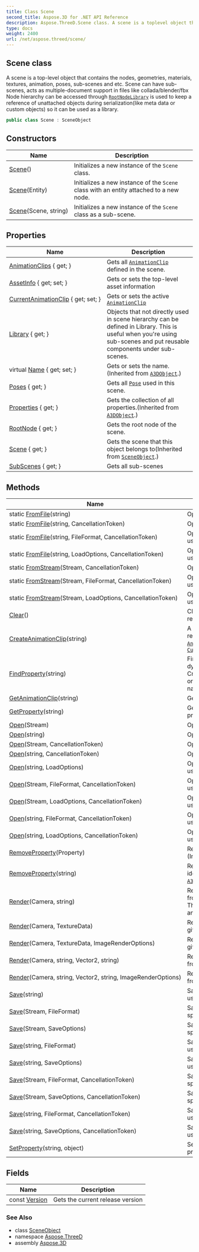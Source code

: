 ```yaml
---
title: Class Scene
second_title: Aspose.3D for .NET API Reference
description: Aspose.ThreeD.Scene class. A scene is a toplevel object that contains the nodes geometries materials textures animation poses subscenes and etc. Scene can have subscenes acts as multipledocument support in files like collada/blender/fbx Node hierarchy can be accessed through RootNodeLibrary is used to keep a reference of unattached objects during serializationlike meta data or custom objects so it can be used as a library
type: docs
weight: 2400
url: /net/aspose.threed/scene/
---
```

## Scene class

A scene is a top-level object that contains the nodes, geometries, materials, textures, animation, poses, sub-scenes and etc. Scene can have sub-scenes, acts as multiple-document support in files like collada/blender/fbx Node hierarchy can be accessed through [`RootNode`](./rootnode/)[`Library`](./library/) is used to keep a reference of unattached objects during serialization(like meta data or custom objects) so it can be used as a library.

```csharp
public class Scene : SceneObject
```

## Constructors

| Name | Description |
| --- | --- |
| [Scene](scene/#constructor)() | Initializes a new instance of the `Scene` class. |
| [Scene](scene/#constructor_1)(Entity) | Initializes a new instance of the `Scene` class with an entity attached to a new node. |
| [Scene](scene/#constructor_2)(Scene, string) | Initializes a new instance of the `Scene` class as a sub-scene. |

## Properties

| Name | Description |
| --- | --- |
| [AnimationClips](../../aspose.threed/scene/animationclips/) { get; } | Gets all [`AnimationClip`](../../aspose.threed.animation/animationclip/) defined in the scene. |
| [AssetInfo](../../aspose.threed/scene/assetinfo/) { get; set; } | Gets or sets the top-level asset information |
| [CurrentAnimationClip](../../aspose.threed/scene/currentanimationclip/) { get; set; } | Gets or sets the active [`AnimationClip`](../../aspose.threed.animation/animationclip/) |
| [Library](../../aspose.threed/scene/library/) { get; } | Objects that not directly used in scene hierarchy can be defined in Library. This is useful when you're using sub-scenes and put reusable components under sub-scenes. |
| virtual [Name](../../aspose.threed/a3dobject/name/) { get; set; } | Gets or sets the name.(Inherited from [`A3DObject`](../a3dobject/).) |
| [Poses](../../aspose.threed/scene/poses/) { get; } | Gets all [`Pose`](../pose/) used in this scene. |
| [Properties](../../aspose.threed/a3dobject/properties/) { get; } | Gets the collection of all properties.(Inherited from [`A3DObject`](../a3dobject/).) |
| [RootNode](../../aspose.threed/scene/rootnode/) { get; } | Gets the root node of the scene. |
| [Scene](../../aspose.threed/sceneobject/scene/) { get; } | Gets the scene that this object belongs to(Inherited from [`SceneObject`](../sceneobject/).) |
| [SubScenes](../../aspose.threed/scene/subscenes/) { get; } | Gets all sub-scenes |

## Methods

| Name | Description |
| --- | --- |
| static [FromFile](../../aspose.threed/scene/fromfile/#fromfile)(string) | Opens the scene from given path |
| static [FromFile](../../aspose.threed/scene/fromfile/#fromfile_3)(string, CancellationToken) | Opens the scene from given path |
| static [FromFile](../../aspose.threed/scene/fromfile/#fromfile_1)(string, FileFormat, CancellationToken) | Opens the scene from given path using specified file format. |
| static [FromFile](../../aspose.threed/scene/fromfile/#fromfile_2)(string, LoadOptions, CancellationToken) | Opens the scene from given path using specified file format. |
| static [FromStream](../../aspose.threed/scene/fromstream/#fromstream_2)(Stream, CancellationToken) | Opens the scene from given stream |
| static [FromStream](../../aspose.threed/scene/fromstream/#fromstream)(Stream, FileFormat, CancellationToken) | Opens the scene from given stream using specified file format. |
| static [FromStream](../../aspose.threed/scene/fromstream/#fromstream_1)(Stream, LoadOptions, CancellationToken) | Opens the scene from given stream using specified IO config. |
| [Clear](../../aspose.threed/scene/clear/)() | Clears the scene content and restores the default settings. |
| [CreateAnimationClip](../../aspose.threed/scene/createanimationclip/)(string) | A shorthand function to create and register the [`AnimationClip`](../../aspose.threed.animation/animationclip/) The first [`AnimationClip`](../../aspose.threed.animation/animationclip/) will be assigned to the [`CurrentAnimationClip`](./currentanimationclip/) |
| [FindProperty](../../aspose.threed/a3dobject/findproperty/)(string) | Finds the property. It can be a dynamic property (Created by CreateDynamicProperty/SetProperty) or native property(Identified by its name)(Inherited from [`A3DObject`](../a3dobject/).) |
| [GetAnimationClip](../../aspose.threed/scene/getanimationclip/)(string) | Gets a named [`AnimationClip`](../../aspose.threed.animation/animationclip/) |
| [GetProperty](../../aspose.threed/a3dobject/getproperty/)(string) | Get the value of specified property(Inherited from [`A3DObject`](../a3dobject/).) |
| [Open](../../aspose.threed/scene/open/#open)(Stream) | Opens the scene from given stream |
| [Open](../../aspose.threed/scene/open/#open_4)(string) | Opens the scene from given path |
| [Open](../../aspose.threed/scene/open/#open_3)(Stream, CancellationToken) | Opens the scene from given stream |
| [Open](../../aspose.threed/scene/open/#open_8)(string, CancellationToken) | Opens the scene from given path |
| [Open](../../aspose.threed/scene/open/#open_6)(string, LoadOptions) | Opens the scene from given path using specified file format. |
| [Open](../../aspose.threed/scene/open/#open_1)(Stream, FileFormat, CancellationToken) | Opens the scene from given stream using specified file format. |
| [Open](../../aspose.threed/scene/open/#open_2)(Stream, LoadOptions, CancellationToken) | Opens the scene from given stream using specified IO config. |
| [Open](../../aspose.threed/scene/open/#open_5)(string, FileFormat, CancellationToken) | Opens the scene from given path using specified file format. |
| [Open](../../aspose.threed/scene/open/#open_7)(string, LoadOptions, CancellationToken) | Opens the scene from given path using specified file format. |
| [RemoveProperty](../../aspose.threed/a3dobject/removeproperty/)(Property) | Removes a dynamic property.(Inherited from [`A3DObject`](../a3dobject/).) |
| [RemoveProperty](../../aspose.threed/a3dobject/removeproperty/)(string) | Remove the specified property identified by name(Inherited from [`A3DObject`](../a3dobject/).) |
| [Render](../../aspose.threed/scene/render/#render_2)(Camera, string) | Render the scene into external file from given camera's perspective. The default output size is 1024x768 and output format is png |
| [Render](../../aspose.threed/scene/render/#render)(Camera, TextureData) | Render the scene into bitmap from given camera's perspective. |
| [Render](../../aspose.threed/scene/render/#render_1)(Camera, TextureData, ImageRenderOptions) | Render the scene into bitmap from given camera's perspective. |
| [Render](../../aspose.threed/scene/render/#render_3)(Camera, string, Vector2, string) | Render the scene into external file from given camera's perspective. |
| [Render](../../aspose.threed/scene/render/#render_4)(Camera, string, Vector2, string, ImageRenderOptions) | Render the scene into external file from given camera's perspective. |
| [Save](../../aspose.threed/scene/save/#save_4)(string) | Saves the scene to specified path using specified file format. |
| [Save](../../aspose.threed/scene/save/#save)(Stream, FileFormat) | Saves the scene to stream using specified file format. |
| [Save](../../aspose.threed/scene/save/#save_2)(Stream, SaveOptions) | Saves the scene to stream using specified file format. |
| [Save](../../aspose.threed/scene/save/#save_5)(string, FileFormat) | Saves the scene to specified path using specified file format. |
| [Save](../../aspose.threed/scene/save/#save_7)(string, SaveOptions) | Saves the scene to specified path using specified file format. |
| [Save](../../aspose.threed/scene/save/#save_1)(Stream, FileFormat, CancellationToken) | Saves the scene to stream using specified file format. |
| [Save](../../aspose.threed/scene/save/#save_3)(Stream, SaveOptions, CancellationToken) | Saves the scene to stream using specified file format. |
| [Save](../../aspose.threed/scene/save/#save_6)(string, FileFormat, CancellationToken) | Saves the scene to specified path using specified file format. |
| [Save](../../aspose.threed/scene/save/#save_8)(string, SaveOptions, CancellationToken) | Saves the scene to specified path using specified file format. |
| [SetProperty](../../aspose.threed/a3dobject/setproperty/)(string, object) | Sets the value of specified property(Inherited from [`A3DObject`](../a3dobject/).) |

## Fields

| Name | Description |
| --- | --- |
| const [Version](../../aspose.threed/scene/version/) | Gets the current release version |

### See Also

* class [SceneObject](../sceneobject/)
* namespace [Aspose.ThreeD](../../aspose.threed/)
* assembly [Aspose.3D](../../)


